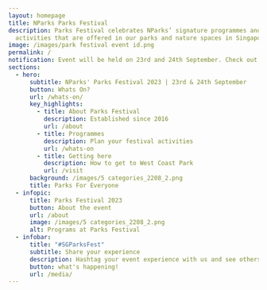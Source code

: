 ```yaml
---
layout: homepage
title: NParks Parks Festival
description: Parks Festival celebrates NParks’ signature programmes and
  activities that are offered in our parks and nature spaces in Singapore.
image: /images/park festival event id.png
permalink: /
notification: Event will be held on 23rd and 24th September. Check out the programs below!
sections:
  - hero:
      subtitle: NParks' Parks Festival 2023 | 23rd & 24th September
      button: Whats On?
      url: /whats-on/
      key_highlights:
        - title: About Parks Festival
          description: Established since 2016
          url: /about
        - title: Programmes
          description: Plan your festival activities
          url: /whats-on
        - title: Getting here
          description: How to get to West Coast Park
          url: /visit
      background: /images/5 categories_2208_2.png
      title: Parks For Everyone
  - infopic:
      title: Parks Festival 2023
      button: About the event
      url: /about
      image: /images/5 categories_2208_2.png
      alt: Programs at Parks Festival
  - infobar:
      title: "#SGParksFest"
      subtitle: Share your experience
      description: Hashtag your event experience with us and see others in action!
      button: what's happening!
      url: /media/
---
```

